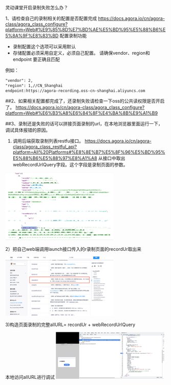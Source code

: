 灵动课堂开启录制失败怎么办？

1、请检查自己的录制相关的配置是否配置完成 https://docs.agora.io/cn/agora-class/agora_class_configure?platform=Web#%E9%85%8D%E7%BD%AE%E5%BD%95%E5%88%B6%E5%8A%9F%E8%83%BD
配置录制功能
- 录制配置这个选项可以采用默认
- 存储配置必须采用自定义，必须自己配置。
请确保vendor、region和endpoint 要正确且匹配

例如：
```
"vendor": 2,
"region": 1,//CN_Shanghai
endpoint:https://agora-recording.oss-cn-shanghai.aliyuncs.com
```

##2、如果相关配置都完成了，还录制失败请检查一下oss的公共读权限是否开启了。
https://docs.agora.io/cn/agora-class/agora_class_configure?platform=Web#%E6%B3%A8%E6%84%8F%E4%BA%8B%E9%A1%B9


##3、录制还是失败的话可以拼接页面录制的url，在本地浏览器里面运行一下，调试具体报错的原因。
1) 调用后端获取录制列表restfu接口。
https://docs.agora.io/cn/agora-class/agora_class_restful_api?platform=All%20Platforms#%E8%8E%B7%E5%8F%96%E5%BD%95%E5%88%B6%E5%88%97%E8%A1%A8
从接口中取出webRecordUrlQuery字段。这个字段是录制页面的参数。

<img src="./images/webRecordUrlQuery.png" style="zoom: 33%;" />

2）把自己web端调用launch接口传入的r录制页面的recordUr取出来

<img src="./images/launch_record_url.png" style="zoom: 33%;" />


3)构造页面录制的完整allURL= recordUr + webRecordUrlQuery

本地访问allURL进行调试
<img src="./images/record_debug_page.png" style="zoom: 33%;" />










